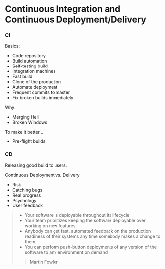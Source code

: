 # Continuous Integration and Continuous Deployment/Delivery

### CI

Basics:
* Code repository
* Build automation
* Self-testing build
* Integration machines
* Fast build
* Clone of the production
* Automate deployment
* Frequent commits to master
* Fix broken builds immediately

Why:
* Merging Hell
* Broken Windows

To make it better...
* Pre-flight builds

### CD

Releasing good build to users.

Continuous Deployment vs. Delivery

* Risk
* Catching bugs
* Real progress
* Psychology
* User feedback

> * Your software is deployable throughout its lifecycle
> * Your team prioritizes keeping the software deployable over working on new
features
> * Anybody can get fast, automated feedback on the production readiness of
their systems any time somebody makes a change to them
> * You can perform push-button deployments of any version of the software
to any environment on demand
>> Martin Fowler
